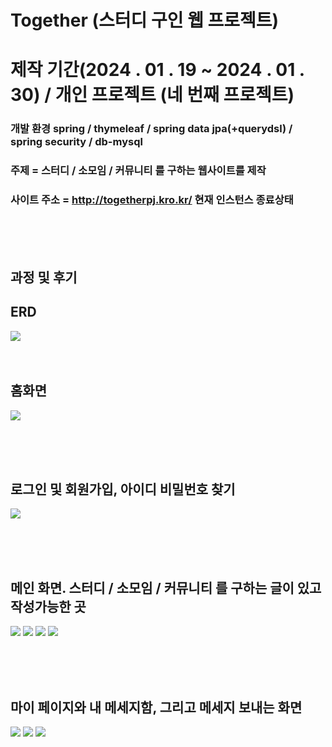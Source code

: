 
# Together (스터디 구인 웹 프로젝트)
  
# 제작 기간(2024 . 01 . 19 ~ 2024 . 01 . 30)  / 개인 프로젝트 (네 번째 프로젝트) 

### 개발 환경 spring / thymeleaf / spring data jpa(+querydsl) / spring security / db-mysql 
   
### 주제 = 스터디 / 소모임 / 커뮤니티 를 구하는 웹사이트를 제작       
   
### 사이트 주소 = http://togetherpj.kro.kr/ 현재 인스턴스 종료상태  

 <br/> <br/> <br/> 

## 과정 및 후기



  
## ERD
<img src="pictures/ERD.png">
<br/> <br/> <br/> 

## 홈화면
<img src="pictures/home.png">

<br/> <br/> <br/> 

## 로그인 및 회원가입, 아이디 비밀번호 찾기
<img src="pictures/login.png">


<br/> <br/> <br/> 

## 메인 화면. 스터디 / 소모임 / 커뮤니티 를 구하는 글이 있고 작성가능한 곳
<img src="pictures/study.png">
<img src="pictures/group.png">
<img src="pictures/community.png">
<img src="pictures/boardDetail.png">

<br/> <br/> <br/> 

## 마이 페이지와 내 메세지함, 그리고 메세지 보내는 화면
<img src="pictures/mypage.png">
<img src="pictures/mymessage.png">
<img src="pictures/message.png">
